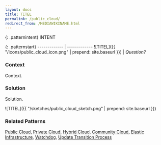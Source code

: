 ```yaml
---
layout: docs
title: TITEL
permalink: /public_cloud/
redirect_from: /MEDIAWIKINAME.html
---
```


{: .patternintent}
INTENT

{: .patternstart}
------------- | -------------
![TITEL]({{ "/icons/public_cloud_icon.png" | prepend: site.baseurl }})  | *Question?*

### Context

Context.

### Solution

Solution.
 
![TITEL]({{ "/sketches/public_cloud_sketch.png" | prepend: site.baseurl }})

### Related Patterns
[Public Cloud](/public_cloud/), [Private Cloud](/private_cloud/), [Hybrid Cloud](/hybrid_cloud/), [Community Cloud](/community_cloud/), [Elastic Infrastructure](/elastic_infrastructure/), [Watchdog](/watchdog/), [Update Transition Process](/update_transition_process/)